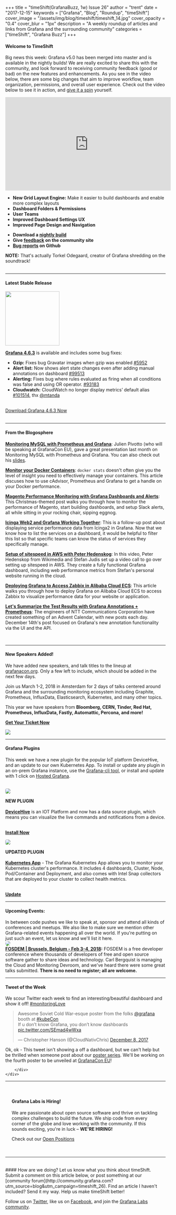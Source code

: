 +++
title = "timeShift(GrafanaBuzz, 1w) Issue 26"
author = "trent"
date = "2017-12-15"
keywords = ["Grafana", "Blog", "Roundup", "timeShift"]
cover_image = "/assets/img/blog/timeshift/timeshift_14.jpg"
cover_opacity = "0.4"
cover_blur = "1px"
description = "A weekly roundup of articles and links from Grafana and the surrounding community"
categories = ["timeShift", "Grafana Buzz"]
+++

#### Welcome to TimeShift
Big news this week: Grafana v5.0 has been merged into master and is available in the nightly builds! We are really excited to share this with the community, and look forward to receiving community feedback (good or bad) on the new features and enhancements. As you see in the video below, there are some big changes that aim to improve workflow, team organization, permissions, and overall user experience. Check out the video below to see it in action, and [give it a spin](https://grafana.com/grafana/download) yourself.
<div class="row row--no-gutters blog-plugin-grid">
	<div class="col col--sm-7">
		<iframe width="520" height="293" src="https://www.youtube.com/embed/BC_YRNpqj5k" frameborder="0" gesture="media" allow="encrypted-media" allowfullscreen></iframe>
	</div>
	<div class="col col--sm-5">
		<ul>
			<li><strong>New Grid Layout Engine:</strong> Make it easier to build dashboards and enable more complex layouts</li>
			<li><strong>Dashboard Folders & Permissions</strong></li>
			<li><strong>User Teams</strong></li>
			<li><strong>Improved Dashboard Settings UX</strong></li>
			<li><strong>Improved Page Design and Navigation</strong></li>
		</ul>
		<p>
			<ul>
				<li><strong>Download a <a href="https://grafana.com/grafana/download" target="_blank">nightly build</a></strong></li>
				<li><strong>Give <a href="https://community.grafana.com" target="_blank">feedback</a> on the community site</strong></li>
				<li><strong><a href="https://github.com/grafana/grafana" target="_blank">Bug reports</a> on Github</strong></li>
			</ul>
		</p>
	</div>
</div>

<strong>NOTE:</strong> That's actually Torkel Odegaard, creator of Grafana shredding on the soundtrack!
<br />
<br />
<hr />


#### Latest Stable Release
<div class="row row--no-gutters blog-plugin-grid">
	<div class="col col--sm-3">
		<img src="/assets/img/blog/timeshift/grafana_release_icon.png" width="170" />
	</div>
	<div class="col col--sm-9">
		<p>
			<strong><a href="https://grafana.com/grafana/download/?utm_source=blog&utm_campaign=timeshift_26" target="_blank">Grafana 4.6.3</a></strong> is available and includes some bug fixes:
		</p>
		<ul>
			<li><strong>Gzip:</strong> Fixes bug Gravatar images when gzip was enabled <a href="https://github.com/grafana/grafana/issues/5952" target="_blank">#5952</a></li>
			<li><strong>Alert list:</strong> Now shows alert state changes even after adding manual annotations on dashboard <a href="https://github.com/grafana/grafana/issues/9951" target="_blank">#99513</a></li>
			<li><strong>Alerting:</strong> Fixes bug where rules evaluated as firing when all conditions was false and using OR operator. <a href="https://github.com/grafana/grafana/issues/9318" target="_blank">#93183</a></li>
			<li><strong>Cloudwatch:</strong> CloudWatch no longer display metrics’ default alias <a href="https://github.com/grafana/grafana/issues/10151" target="_blank">#101514</a>, thx <a href="https://github.com/mtanda" target="_blank">@mtanda</a></li>
		</ul>
		<br />
		<a href="https://grafana.com/grafana/download/?utm_source=blog&utm_campaign=timeshift_26" target="_blank" class="btn btn--primary">Download Grafana 4.6.3 Now</a>
	</div>
</div>


<br />
<hr />


#### From the Blogosphere
[**Monitoring MySQL with Prometheus and Grafana**](https://www.youtube.com/watch?v=mTmzPnAj-iE&list=PLeoxx10paaAn_xHJ5wBhnBJyW_d5G7-Bl&index=17): Julien Pivotto (who will be speaking at GrafanaCon EU), gave a great presentation last month on Monitoring MySQL with Prometheus and Grafana. You can also check out his <a href="https://www.slideshare.net/roidelapluie/monitoring-mysql-with-prometheus-and-grafana" target="_blank">slides</a>.

[**Monitor your Docker Containers**](https://blog.eleven-labs.com/fr/monitorer-ses-containers-docker/): <code>docker stats</code> doesn't often give you the level of insight you need to effectively manage your containers. This article discuses how to use cAdvisor, Prometheus and Grafana to get a handle on your Docker performance.

[**Magento Performance Monitoring with Grafana Dashboards and Alerts**](https://firegento.com/blog/2017/12/15/turchen-15-magento-performance-monitoring-with-grafana-dashboards-and-alerts/): This Christmas-themed post walks you through how to monitor the performance of Magento, start building dashboards, and setup Slack alerts, all while sitting in your rocking chair, sipping eggnog.

[**Icinga Web2 and Grafana Working Together**](https://funinit.wordpress.com/2017/12/07/icinga-web2-and-grafana-working-together/): This is a follow-up post about displaying service performance data from Icinga2 in Grafana. Now that we know how to list the services on a dashboard, it would be helpful to filter this list so that specific teams can know the status of services they specifically manage.

[**Setup of sitespeed in AWS with Peter Hedenskog**](https://youtu.be/1hGqucegbiE): In this video, Peter Hedenskop from Wikimedia and Stefan Judis set up a video call to go over setting up sitespeed in AWS. They create a fully functional Grafana dashboard, including web performance metrics from Stefan's personal website running in the cloud. 

[**Deploying Grafana to Access Zabbix in Alibaba Cloud ECS**](https://youtu.be/1hGqucegbiE): This article walks you through how to deploy Grafana on Alibaba Cloud ECS to access Zabbix to visualize performance data for your website or application.

[**Let's Summarize the Test Results with Grafana Annotations + Prometheus**](https://qiita.com/haeena/items/6576acb1b7772184e0d3): The engineers of NTT Communications Corporation have created something of an Advent Calendar, with new posts each day. December 14th's post focused on Grafana's new annotation functionality via the UI and the API.

<br />
<hr />

<div class="row row--no-gutters blog-plugin-grid">
	<div class="col col--sm-9 blog-plugin-grid__item">
		<h4>New Speakers Added!</h4>
		<p>
			We have added new speakers, and talk titles to the lineup at <a href="http://grafanacon.org" target="_blank">grafanacon.org</a>. Only a few left to include, which should be added in the next few days.
		</p>
		<p>
			Join us March 1-2, 2018 in Amsterdam for 2 days of talks centered around Grafana and the surrounding monitoring ecosystem including Graphite, Prometheus, InfluxData, Elasticsearch, Kubernetes, and many other topics.</p>
		<p>
			This year we have speakers from <strong>Bloomberg, CERN, Tinder, Red Hat, Prometheus, InfluxData, Fastly, Automattic, Percona, and more!</strong>
		</p>
		<p>
			<a class="btn btn--grafanacon" href="https://ti.to/grafanacon/grafanacon-eu/with/mzbin4ciuxq" target="_blank"><strong>Get Your Ticket Now</strong></a>
		</p>
	</div>
	<div class="col col--sm-3 blog-plugin-grid__item">
		<img style="border-radius: 0;" src="/assets/img/blog/timeshift/grafanacon_eu_announcement.png" />
	</div>
</div>

<hr />

#### Grafana Plugins
This week we have a new plugin for the popular IoT platform DeviceHive, and an update to our own Kubernetes App. To install or update any plugin in an on-prem Grafana instance, use the <a href="http://docs.grafana.org/administration/cli/#grafana-cli?utm_source=blog&utm_campaign=timeshift_26" target="_blank">Grafana-cli tool</a>, or install and update with 1 click on <a href="https://grafana.com/cloud/grafana?utm_source=blog&utm_campaign=timeshift_26" target="_blank">Hosted Grafana</a>.

<br />
<div class="blog-plugin">
	<div class="row row--md-gutters">
		<div class="col col--sm-2 blog-plugin-grid__item">
			<img style="border-radius: 4px;" src="https://grafana.com/api/plugins/devicehive-devicehive-datasource/versions/2.0.1/logos/large" />
		</div>
		<div class="col col--sm-10 blog-plugin-grid__item">
			<p>
				<div class="new-plugin-tag"><strong>NEW PLUGIN</strong></div><br/>
				<strong><a href="https://grafana.com/plugins/devicehive-devicehive-datasource?utm_source=blog&utm_campaign=timeshift_26" target="_blank">DeviceHive</a></strong> is an IOT Platform and now has a data source plugin, which means you can visualize the live commands and notifications from a device.
			<p>
				<br />
				<a class="btn btn-outline btn-small" href="https://grafana.com/plugins/devicehive-devicehive-datasource?utm_source=blog&utm_campaign=timeshift_26" target="_blank"><strong>Install Now</strong></a>
			</p>
		</div>
	</div>
</div>

<div class="blog-plugin">
	<div class="row row--md-gutters">
		<div class="col col--sm-2 blog-plugin-grid__item">
			<img style="border-radius: 4px;" src="https://grafana.com/api/plugins/raintank-kubernetes-app/versions/0.0.8/logos/large" />
		</div>
		<div class="col col--sm-10 blog-plugin-grid__item">
			<p>
				<div class="updated-plugin-tag"><strong>UPDATED PLUGIN</strong></div><br/>
				<strong><a href="https://grafana.com/plugins/raintank-kubernetes-app?utm_source=blog&utm_campaign=timeshift_26" target="_blank">Kubernetes App</a></strong> - The Grafana Kubernetes App allows you to monitor your Kubernetes cluster's performance. It includes 4 dashboards, Cluster, Node, Pod/Container and Deployment, and also comes with Intel Snap collectors that are deployed to your cluster to collect health metrics.
			<p>
				<br />
				<a class="btn btn-outline btn-small" href="https://grafana.com/plugins/raintank-kubernetes-app?utm_source=blog&utm_campaign=timeshift_26" target="_blank"><strong>Update</strong></a>
			</p>
		</div>
	</div>
</div>


<hr />

<h4>Upcoming Events:</h4>
In between code pushes we like to speak at, sponsor and attend all kinds of conferences and meetups. We also like to make sure we mention other Grafana-related events happening all over the world. If you're putting on just such an event, let us know and we'll list it here.

<div class="blog-plugin">
	<div class="row row--md-gutters blog-plugin-grid">
		<div class="col col--md-3">
			<img style="border-radius: 50%;" class="large" src="/assets/img/blog/fosdem_18.png" />
		</div>
		<div class="col col--md-8 col--sm-offset-1">
			<strong><a href="https://fosdem.org/2018/schedule/track/monitoring_and_cloud/" target="_blank">FOSDEM | Brussels, Belgium - Feb 3-4, 2018</a>:</strong> FOSDEM is a free developer conference where thousands of developers of free and open source software gather to share ideas and technology. Carl Bergquist is managing the Cloud and Monitoring Devroom, and we've heard there were some great talks submitted. <strong>There is no need to register; all are welcome.</strong>
		</div>
	</div>
</div>
<hr />


<div>
	<div class="row row--md-gutters">
		<div class="col col--sm-12">
			<h4>Tweet of the Week</h4>
			We scour Twitter each week to find an interesting/beautiful dashboard and show it off! <a href="https://twitter.com/hashtag/monitoringlove?src=hash" target="_blank">#monitoringLove</a>
			<blockquote class="twitter-tweet" data-lang="en"><p lang="en" dir="ltr">Awesome Soviet Cold War-esque poster from the folks <a href="https://twitter.com/grafana?ref_src=twsrc%5Etfw">@grafana</a> booth at <a href="https://twitter.com/hashtag/kubeCon?src=hash&amp;ref_src=twsrc%5Etfw">#kubeCon</a> <br>If u don’t know Grafana, you don’t know dashboards <a href="https://t.co/SEmad4wWxa">pic.twitter.com/SEmad4wWxa</a></p>&mdash; Christopher Hanson (@CloudNativChris) <a href="https://twitter.com/CloudNativChris/status/938947054398857217?ref_src=twsrc%5Etfw">December 8, 2017</a></blockquote>
			<script async src="https://platform.twitter.com/widgets.js" charset="utf-8"></script>
			Ok, ok - This tweet isn't showing a off a dashboard, but we can't help but be thrilled when someone post about our <a href="https://grafana.com/about/mission?utm_source=blog&utm_campaign=timeshift_26" target="_blank">poster series</a>. We'll be working on the fourth poster to be unveiled at <a href="http://grafanacon.org" target="_blank">GrafanaCon EU</a>!

		</div>
	</div>
</div>

<hr />

<div style=" padding: 20px; background: url(/assets/img/blog/timeshift/polygon_texture_black.jpg); background-size: cover; border-radius: 4px;">
	<h4>Grafana Labs is Hiring!</h4>
	<p>We are passionate about open source software and thrive on tackling complex challenges to build the future. We ship code from every corner of the globe and love working with the community. If this sounds exciting, you're in luck – <strong>WE'RE HIRING!</strong></p>
	<p>Check out our <a class="btn btn-outline" href="https://grafana.com/about/hiring?utm_source=blog&utm_campaign=timeshift_26" target="_blank">Open Positions</a></p>
</div>


<hr />
<br />
#### How are we doing?
Let us know what you think about timeShift. Submit a comment on this article below, or post something at our [community forum](http://community.grafana.com?utm_source=blog&utm_campaign=timeshift_26). Find an article I haven't included? Send it my way. Help us make timeShift better!

Follow us on [Twitter](http://twitter.com/grafana), like us on [Facebook](http://facebook.com/grafana), and join the [Grafana Labs community](http://grafana.com/signup?utm_source=blog&utm_campaign=timeshift_26).



